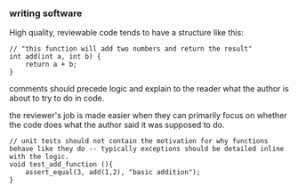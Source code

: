 ### writing software 
High quality, reviewable code tends to have a structure like this: 
```
// "this function will add two numbers and return the result"
int add(int a, int b) {
    return a + b;
}
```

comments should precede logic and explain to the reader what the author is about to try to do in code.

the reviewer's job is made easier when they can primarily focus on whether the code does what the author said it was supposed to do.

```
// unit tests should not contain the motivation for why functions behave like they do -- typically exceptions should be detailed inline with the logic. 
void test_add_function (){
    assert_equal(3, add(1,2), "basic addition");
}
```